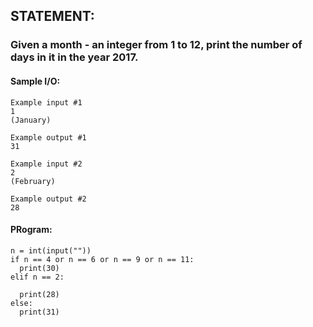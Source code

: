 ## STATEMENT:
### Given a month - an integer from 1 to 12, print the number of days in it in the year 2017.
#### Sample I/O:
```
Example input #1
1
(January)

Example output #1
31

Example input #2
2
(February)

Example output #2
28
```
#### PRogram:
```
n = int(input(""))
if n == 4 or n == 6 or n == 9 or n == 11:
  print(30)
elif n == 2:

  print(28)
else:
  print(31)
```

